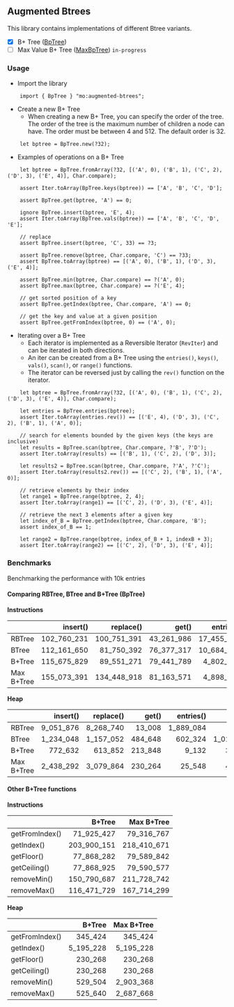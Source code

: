 ## Augmented Btrees
This library contains implementations of different Btree variants.

- [x] B+ Tree ([BpTree](https://mops.one/augmented-btrees/docs/BpTree/lib#new))
- [ ] Max Value B+ Tree ([MaxBpTree](https://mops.one/augmented-btrees/docs/MaxBpTree/lib#new)) `in-progress`

### Usage
- Import the library 
  
```motoko
    import { BpTree } "mo:augmented-btrees";
```

- Create a new B+ Tree 
    - When creating a new B+ Tree, you can specify the order of the tree. The order of the tree is the maximum number of children a node can have. The order must be between 4 and 512. The default order is 32.

```motoko
    let bptree = BpTree.new(?32);
```

- Examples of operations on a B+ Tree
```motoko
    let bptree = BpTree.fromArray(?32, [('A', 0), ('B', 1), ('C', 2), ('D', 3), ('E', 4)], Char.compare);

    assert Iter.toArray(BpTree.keys(bptree)) == ['A', 'B', 'C', 'D'];

    assert BpTree.get(bptree, 'A') == 0;

    ignore BpTree.insert(bptree, 'E', 4);
    assert Iter.toArray(BpTree.vals(bptree)) == ['A', 'B', 'C', 'D', 'E'];

    // replace
    assert BpTree.insert(bptree, 'C', 33) == ?3;

    assert BpTree.remove(bptree, Char.compare, 'C') == ?33;
    assert BpTree.toArray(bptree) == [('A', 0), ('B', 1), ('D', 3), ('E', 4)];

    assert BpTree.min(bptree, Char.compare) == ?('A', 0);
    assert BpTree.max(bptree, Char.compare) == ?('E', 4);

    // get sorted position of a key
    assert BpTree.getIndex(bptree, Char.compare, 'A') == 0;

    // get the key and value at a given position
    assert BpTree.getFromIndex(bptree, 0) == ('A', 0);
```

- Iterating over a B+ Tree
    - Each iterator is implemented as a Reversible Iterator (`RevIter`) and can be iterated in both directions.
    - An iter can be created from a B+ Tree using the `entries()`, `keys()`, `vals()`, `scan()`, or `range()` functions.
    - The iterator can be reversed just by calling the `rev()` function on the iterator.

```motoko
    let bptree = BpTree.fromArray(?32, [('A', 0), ('B', 1), ('C', 2), ('D', 3), ('E', 4)], Char.compare);

    let entries = BpTree.entries(bptree);
    assert Iter.toArray(entries.rev()) == [('E', 4), ('D', 3), ('C', 2), ('B', 1), ('A', 0)];

    // search for elements bounded by the given keys (the keys are inclusive)
    let results = BpTree.scan(bptree, Char.compare, ?'B', ?'D');
    assert Iter.toArray(results) == [('B', 1), ('C', 2), ('D', 3)];
    
    let results2 = BpTree.scan(bptree, Char.compare, ?'A', ?'C');
    assert Iter.toArray(results2.rev()) == [('C', 2), ('B', 1), ('A', 0)];

    // retrieve elements by their index
    let range1 = BpTree.range(bptree, 2, 4);
    assert Iter.toArray(range1) == [('C', 2), ('D', 3), ('E', 4)];

    // retrieve the next 3 elements after a given key
    let index_of_B = BpTree.getIndex(bptree, Char.compare, 'B');
    assert index_of_B == 1;
    
    let range2 = BpTree.range(bptree, index_of_B + 1, indexB + 3);
    assert Iter.toArray(range2) == [('C', 2), ('D', 3), ('E', 4)];
```

### Benchmarks
Benchmarking the performance with 10k entries


#### Comparing RBTree, BTree and B+Tree (BpTree)

**Instructions**

|            |    insert() |   replace() |      get() |  entries() |     scan() |    remove() |
| :--------- | ----------: | ----------: | ---------: | ---------: | ---------: | ----------: |
| RBTree     | 102_760_231 | 100_751_391 | 43_261_986 | 17_455_239 |      4_794 | 138_125_976 |
| BTree      | 112_161_650 |  81_750_392 | 76_377_317 | 10_684_662 | 23_773_096 | 127_731_251 |
| B+Tree     | 115_675_829 |  89_551_271 | 79_441_789 |  4_802_879 |  6_541_589 | 127_821_524 |
| Max B+Tree | 155_073_391 | 134_448_918 | 81_163_571 |  4_898_717 |  6_647_119 | 192_655_744 |
			

**Heap**

|            |  insert() | replace() |   get() | entries() |    scan() |    remove() |
| :--------- | --------: | --------: | ------: | --------: | --------: | ----------: |
| RBTree     | 9_051_876 | 8_268_740 |  13_008 | 1_889_084 |     8_952 |  16_689_008 |
| BTree      | 1_234_048 | 1_157_052 | 484_648 |   602_324 | 1_014_620 |   1_968_892 |
| B+Tree     |   772_632 |   613_852 | 213_848 |     9_132 |    31_472 |     344_164 |
| Max B+Tree | 2_438_292 | 3_079_864 | 230_264 |    25_548 |    47_888 |   2_922_652 |
	

#### Other B+Tree functions

**Instructions**

|                |      B+Tree |  Max B+Tree |
| :------------- | ----------: | ----------: |
| getFromIndex() |  71_925_427 |  79_316_767 |
| getIndex()     | 203_900_151 | 218_410_671 |
| getFloor()     |  77_868_282 |  79_589_842 |
| getCeiling()   |  77_868_925 |  79_590_577 |
| removeMin()    | 150_790_687 | 211_728_742 |
| removeMax()    | 116_471_729 | 167_714_299 |
			

**Heap**

|                |    B+Tree | Max B+Tree |
| :------------- | --------: | ---------: |
| getFromIndex() |   345_424 |    345_424 |
| getIndex()     | 5_195_228 |  5_195_228 |
| getFloor()     |   230_268 |    230_268 |
| getCeiling()   |   230_268 |    230_268 |
| removeMin()    |   529_504 |  2_903_368 |
| removeMax()    |   525_640 |  2_687_668 |
